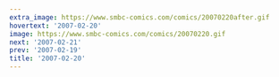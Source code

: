 ```yaml
---
extra_image: https://www.smbc-comics.com/comics/20070220after.gif
hovertext: '2007-02-20'
image: https://www.smbc-comics.com/comics/20070220.gif
next: '2007-02-21'
prev: '2007-02-19'
title: '2007-02-20'
---
```

